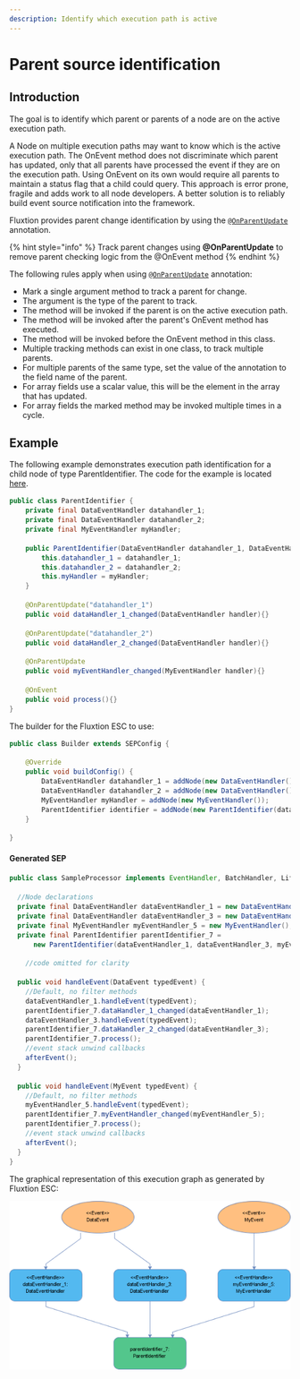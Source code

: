 ```yaml
---
description: Identify which execution path is active
---
```


# Parent source identification

## Introduction

The goal is to identify which parent or parents of a node are on the active execution path.

A Node on multiple execution paths may want to know which is the active execution path. The OnEvent method does not discriminate which parent has updated, only that all parents have processed the event if they are on the execution path. Using OnEvent on its own would require all parents to maintain a status flag that a child could query. This approach is error prone, fragile and adds work to all node developers. A better solution is to reliably build event source notification into the framework. 

Fluxtion provides parent change identification by using the  [`@OnParentUpdate`](https://github.com/v12technology/fluxtion/blob/master/builder/src/main/java/com/fluxtion/api/annotations/OnParentUpdate.java) annotation. 

{% hint style="info" %}
Track parent changes using **@OnParentUpdate** to remove parent checking logic from the @OnEvent method
{% endhint %}

The following rules apply when using [`@OnParentUpdate`](https://github.com/v12technology/fluxtion/blob/master/builder/src/main/java/com/fluxtion/api/annotations/OnParentUpdate.java) annotation:

* Mark a single argument method to track a parent for change. 
* The argument is the type of the parent to track.
* The method will be invoked if the parent is on the active execution path.
* The method will be invoked after the parent's OnEvent method has executed.
* The method will be invoked before the OnEvent method in this class.
* Multiple tracking methods can exist in one class, to track multiple parents.
* For multiple parents of the same type, set the value of the annotation to the field name of the parent.
* For array fields use a scalar value, this will be the element in the array that has updated.
* For array fields the marked method may be invoked multiple times in a cycle.

## Example

The following example demonstrates execution path identification for a child node of type ParentIdentifier. The code for the example is located [here](https://github.com/v12technology/fluxtion/tree/master/examples/documentation-examples/src/main/java/com/fluxtion/example/core/events/parent).

```java
public class ParentIdentifier {
    private final DataEventHandler datahandler_1;
    private final DataEventHandler datahandler_2;
    private final MyEventHandler myHandler;

    public ParentIdentifier(DataEventHandler datahandler_1, DataEventHandler datahandler_2, MyEventHandler myHandler) {
        this.datahandler_1 = datahandler_1;
        this.datahandler_2 = datahandler_2;
        this.myHandler = myHandler;
    }
    
    @OnParentUpdate("datahandler_1")
    public void dataHandler_1_changed(DataEventHandler handler){}
    
    @OnParentUpdate("datahandler_2")
    public void dataHandler_2_changed(DataEventHandler handler){}
    
    @OnParentUpdate
    public void myEventHandler_changed(MyEventHandler handler){}
    
    @OnEvent
    public void process(){}
}
```

The builder for the Fluxtion ESC to use:

```java
public class Builder extends SEPConfig {

    @Override
    public void buildConfig() {
        DataEventHandler datahandler_1 = addNode(new DataEventHandler());
        DataEventHandler datahandler_2 = addNode(new DataEventHandler());
        MyEventHandler myHandler = addNode(new MyEventHandler());
        ParentIdentifier identifier = addNode(new ParentIdentifier(datahandler_1, datahandler_2, myHandler));
    }

}
```

#### Generated SEP

```java
public class SampleProcessor implements EventHandler, BatchHandler, Lifecycle {

  //Node declarations
  private final DataEventHandler dataEventHandler_1 = new DataEventHandler();
  private final DataEventHandler dataEventHandler_3 = new DataEventHandler();
  private final MyEventHandler myEventHandler_5 = new MyEventHandler();
  private final ParentIdentifier parentIdentifier_7 =
      new ParentIdentifier(dataEventHandler_1, dataEventHandler_3, myEventHandler_5);

    //code omitted for clarity

  public void handleEvent(DataEvent typedEvent) {
    //Default, no filter methods
    dataEventHandler_1.handleEvent(typedEvent);
    parentIdentifier_7.dataHandler_1_changed(dataEventHandler_1);
    dataEventHandler_3.handleEvent(typedEvent);
    parentIdentifier_7.dataHandler_2_changed(dataEventHandler_3);
    parentIdentifier_7.process();
    //event stack unwind callbacks
    afterEvent();
  }

  public void handleEvent(MyEvent typedEvent) {
    //Default, no filter methods
    myEventHandler_5.handleEvent(typedEvent);
    parentIdentifier_7.myEventHandler_changed(myEventHandler_5);
    parentIdentifier_7.process();
    //event stack unwind callbacks
    afterEvent();
  }
}

```

 The graphical representation of this execution graph as generated by Fluxtion ESC:

![SEP with parent identification](../../.gitbook/assets/sampleprocessor%20%289%29.png)

